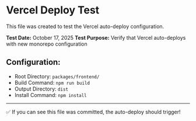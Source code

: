 # Vercel Deploy Test

This file was created to test the Vercel auto-deploy configuration.

**Test Date:** October 17, 2025
**Test Purpose:** Verify that Vercel auto-deploys with new monorepo configuration

## Configuration:
- Root Directory: `packages/frontend/`
- Build Command: `npm run build`
- Output Directory: `dist`
- Install Command: `npm install`

---

✅ If you can see this file was committed, the auto-deploy should trigger!


